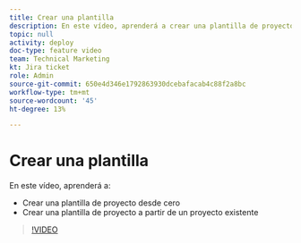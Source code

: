 ```yaml
---
title: Crear una plantilla
description: En este vídeo, aprenderá a crear una plantilla de proyecto desde cero y a partir de un proyecto existente.
topic: null
activity: deploy
doc-type: feature video
team: Technical Marketing
kt: Jira ticket
role: Admin
source-git-commit: 650e4d346e1792863930dcebafacab4c88f2a8bc
workflow-type: tm+mt
source-wordcount: '45'
ht-degree: 13%

---
```


# Crear una plantilla

En este vídeo, aprenderá a:

* Crear una plantilla de proyecto desde cero
* Crear una plantilla de proyecto a partir de un proyecto existente

>[!VIDEO](https://video.tv.adobe.com/v/335210/?quality=12&learn=on)
